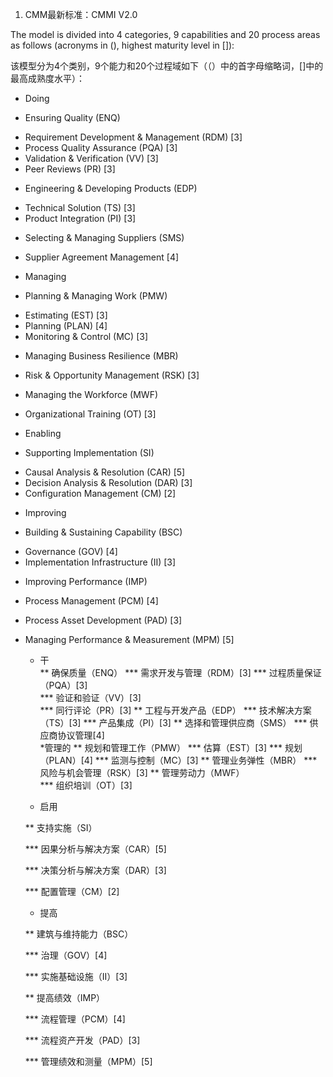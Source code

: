 1.  CMM最新标准：CMMI V2.0

  The model is divided into 4 categories, 9 capabilities and 20 process areas as follows (acronyms in (), highest maturity level in []):
  
  该模型分为4个类别，9个能力和20个过程域如下（（）中的首字母缩略词，[]中的最高成熟度水平）：
  
* Doing
+  Ensuring Quality (ENQ)
-   Requirement Development & Management (RDM) [3]
- Process Quality Assurance (PQA) [3]
- Validation & Verification (VV) [3]
- Peer Reviews (PR) [3]
+ Engineering & Developing Products (EDP)
- Technical Solution (TS) [3]
- Product Integration (PI) [3]
+ Selecting & Managing Suppliers (SMS)
- Supplier Agreement Management [4]
* Managing
+ Planning & Managing Work (PMW)
- Estimating (EST) [3]
- Planning (PLAN) [4]
- Monitoring & Control (MC) [3]
+ Managing Business Resilience (MBR)
- Risk & Opportunity Management (RSK) [3]
+ Managing the Workforce (MWF)
- Organizational Training (OT) [3]
* Enabling
+ Supporting Implementation (SI)
- Causal Analysis & Resolution (CAR) [5]
- Decision Analysis & Resolution (DAR) [3]
- Configuration Management (CM) [2]
* Improving
+ Building & Sustaining Capability (BSC)
- Governance (GOV) [4]
- Implementation Infrastructure (II) [3]
+ Improving Performance (IMP)
- Process Management (PCM) [4]
- Process Asset Development (PAD) [3]
- Managing Performance & Measurement (MPM) [5]
  * 干  
  ** 确保质量（ENQ） 
  *** 需求开发与管理（RDM）[3] 
  *** 过程质量保证（PQA）[3]  
  *** 验证和验证（VV）[3]  
  *** 同行评论（PR）[3]
  ** 工程与开发产品（EDP）
  *** 技术解决方案（TS）[3] 
  *** 产品集成（PI）[3]
  ** 选择和管理供应商（SMS） 
  *** 供应商协议管理[4]  
  *管理的 
  ** 规划和管理工作（PMW）
  *** 估算（EST）[3] 
  *** 规划（PLAN）[4] 
  *** 监测与控制（MC）[3] 
  ** 管理业务弹性（MBR） 
  *** 风险与机会管理（RSK）[3] 
  ** 管理劳动力（MWF）  
  *** 组织培训（OT）[3]
  
  * 启用
  
  ** 支持实施（SI）
  
  *** 因果分析与解决方案（CAR）[5]
  
  *** 决策分析与解决方案（DAR）[3]
  
  *** 配置管理（CM）[2]
  
  * 提高
  
  ** 建筑与维持能力（BSC）
  
  *** 治理（GOV）[4]
  
  *** 实施基础设施（II）[3]
  
  ** 提高绩效（IMP）
  
  *** 流程管理（PCM）[4]
  
  *** 流程资产开发（PAD）[3]
  
  *** 管理绩效和测量（MPM）[5]
